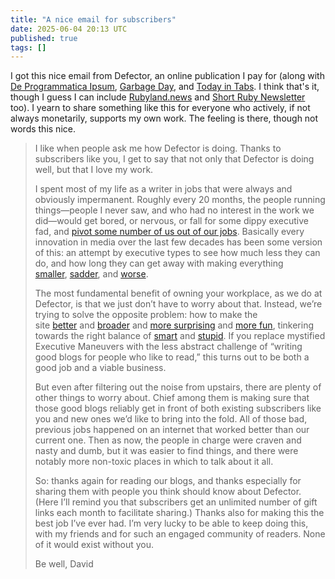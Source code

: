 ```yaml
---
title: "A nice email for subscribers"
date: 2025-06-04 20:13 UTC
published: true
tags: []
---
```


I got this nice email from Defector, an online publication I pay for (along with [De Programmatica Ipsum](https://deprogrammaticaipsum.com/issues), [Garbage Day](https://www.garbageday.email/), and [Today in Tabs](https://www.todayintabs.com/). I think that's it, though I guess I can include [Rubyland.news](https://rubyland.news/) and [Short Ruby Newsletter](https://newsletter.shortruby.com/) too). I yearn to share something like this for everyone who actively, if not always monetarily, supports my own work. The feeling is there, though not words this nice.

<blockquote markdown="1">

I like when people ask me how Defector is doing. Thanks to subscribers like you, I get to say that not only that Defector is doing well, but that I love my work.

I spent most of my life as a writer in jobs that were always and obviously impermanent. Roughly every 20 months, the people running things—people I never saw, and who had no interest in the work we did—would get bored, or nervous, or fall for some dippy executive fad, and [pivot some number of us out of our jobs](https://defector.com/three-newsrooms-imploded-around-me-in-under-a-year). Basically every innovation in media over the last few decades has been some version of this: an attempt by executive types to see how much less they can do, and how long they can get away with making everything [smaller](https://defector.com/henry-blodget-invents-hires-sexually-harasses-blogs-about-nonexistent-ai-subordinate), [sadder](https://defector.com/the-familiarity-and-sadness-of-watching-the-washington-post-go-to-hell), and [worse](https://defector.com/horny-sports-blogging-makes-a-bewildering-return-to-sports-illustrated).

The most fundamental benefit of owning your workplace, as we do at Defector, is that we just don’t have to worry about that. Instead, we’re trying to solve the opposite problem: how to make the site [better](https://defector.com/saquon-barkley-lured-me-to-an-arena-where-i-learned-passive-income-is-holy) and [broader](https://defector.com/what-did-she-see-at-the-end) and [more surprising](https://defector.com/confessions-of-a-spelling-bee-pronouncer) and [more fun](https://defector.com/dave-mckenna-insists-they-have-ham-trucks-in-france), tinkering towards the right balance of [smart](https://defector.com/for-sale-the-end-and-the-means-to-wait-for-it) and [stupid](https://defector.com/is-jon-heyman-paying-too-much-for-blueberries). If you replace mystified Executive Maneuvers with the less abstract challenge of “writing good blogs for people who like to read,” this turns out to be both a good job and a viable business.

But even after filtering out the noise from upstairs, there are plenty of other things to worry about. Chief among them is making sure that those good blogs reliably get in front of both existing subscribers like you and new ones we’d like to bring into the fold. All of those bad, previous jobs happened on an internet that worked better than our current one. Then as now, the people in charge were craven and nasty and dumb, but it was easier to find things, and there were notably more non-toxic places in which to talk about it all.

So: thanks again for reading our blogs, and thanks especially for sharing them with people you think should know about Defector. (Here I’ll remind you that subscribers get an unlimited number of gift links each month to facilitate sharing.) Thanks also for making this the best job I’ve ever had. I’m very lucky to be able to keep doing this, with my friends and for such an engaged community of readers. None of it would exist without you.

Be well,
David

</blockquote>
